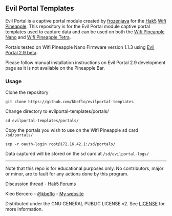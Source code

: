 ## Evil Portal Templates

Evil Portal is a captive portal module created by [frozenjava](https://github.com/frozenjava) for the [Hak5](https://www.hak5.org/) [Wifi Pineapple](https://www.wifipineapple.com/). This repository is for the Evil Portal module captive portal templates used to capture data and can be used on both the [Wifi Pineapple Nano](http://hakshop.myshopify.com/products/wifi-pineapple?variant=81044992) and [Wifi Pineapple Tetra](http://hakshop.myshopify.com/products/wifi-pineapple?variant=11303845317).

Portals tested on Wifi Pineapple Nano Firmware version 1.1.3 using [Evil Portal 2.9 beta](https://github.com/frozenjava/EvilPortalNano/tree/development).

Please follow manual installation instructions on Evil Portal 2.9 development page as it is not available on the Pineapple Bar.

### Usage
Clone the repository

    git clone https://github.com/kbeflo/evilportal-templates

Change directory to evilportal-templates/portals/

    cd evilportal-templates/portals/

Copy the portals you wish to use on the Wifi Pineapple sd card `/sd/portals/`

    scp -r oauth-login root@172.16.42.1:/sd/portals/

Data captured will be stored on the sd card at `/sd/evilportal-logs/`

---

Note that this repo is for educational purposes only. No contributors, major or minor, are to fault for any actions done by this program.

Discussion thread - [Hak5 Forums](https://forums.hak5.org/index.php?/topic/39856-evil-portal-templates/)

Kleo Bercero - [@kbeflo](https://twitter.com/kbeflo) - [My website](https://kerberos.me/)

Distributed under the GNU GENERAL PUBLIC LICENSE v2. See [LICENSE](https://github.com/kbeflo/evilportal-templates/blob/master/LICENSE) for more information.

